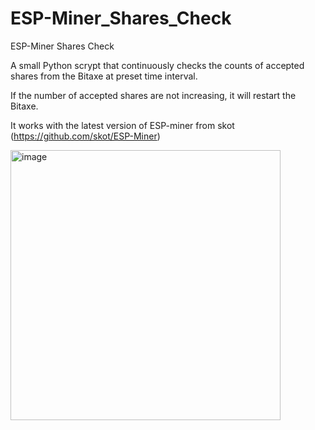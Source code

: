 # ESP-Miner_Shares_Check
ESP-Miner Shares Check

A small Python scrypt that continuously checks the counts of accepted shares from the Bitaxe at preset time interval.

If the number of accepted shares are not increasing, it will restart the Bitaxe.

It works with the latest version of ESP-miner from skot (https://github.com/skot/ESP-Miner)

<img width="432" alt="image" src="https://github.com/user-attachments/assets/1aa62495-48d8-4e97-b94c-3ef497b8b166" />
